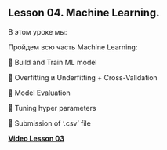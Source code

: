 
## Lesson 04. Machine Learning.

В этом уроке мы:

Пройдем всю часть Machine Learning:


📌    Build and Train ML model

📌    Overfitting и Underfitting + Cross-Validation

📌    Model Evaluation

📌    Tuning hyper parameters 

📌    Submission of ‘.csv’ file

[**Video Lesson 03**](https://youtu.be/Ypiv_2luYTU)
